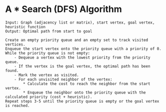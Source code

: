 # **A * Search (DFS) Algorithm**

    Input: Graph (adjacency list or matrix), start vertex, goal vertex, heuristic function
    Output: Optimal path from start to goal

    Create an empty priority queue and an empty set to track visited vertices.
    Enqueue the start vertex onto the priority queue with a priority of 0.
    While the priority queue is not empty:
        - Dequeue a vertex with the lowest priority from the priority queue.
        - If the vertex is the goal vertex, the optimal path has been found.
        - Mark the vertex as visited.
        - For each unvisited neighbor of the vertex:
            * Calculate the cost to reach the neighbor from the start vertex.
            * Enqueue the neighbor onto the priority queue with the calculated priority (cost + heuristic).
    Repeat steps 3-5 until the priority queue is empty or the goal vertex is reached.